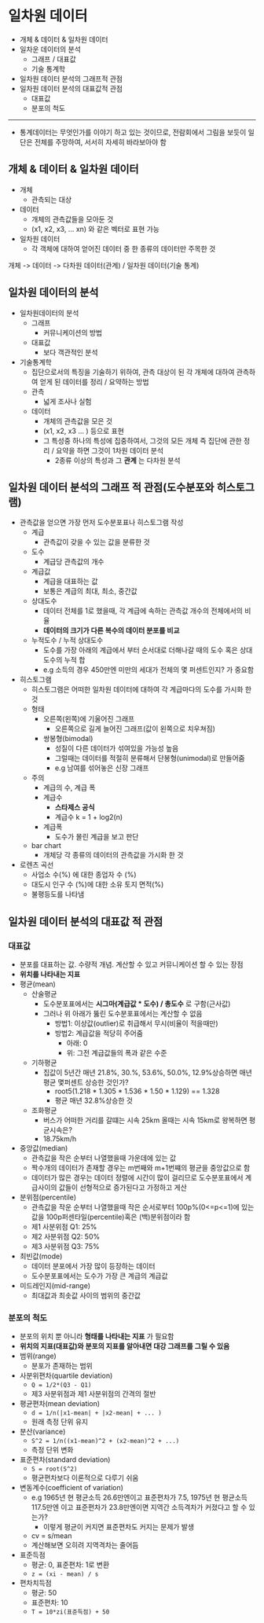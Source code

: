 # 일차원 데이터

- 개체 & 데이터 & 일차원 데이터
- 일차운 데이터의 분석
  - 그래프 / 대표값
  - 기술 통계학
- 일차원 데이터 분석의 그래프적 관점
- 일차원 데이터 분석의 대표값적 관점
  - 대표값
  - 분포의 척도

---

- 통계데이터는 무엇인가를 이야기 하고 있는 것이므로, 전람회에서 그림을 보듯이 일단은 전체를 주망하여, 서서히 자세히 바라보아야 함

## 개체 & 데이터 & 일차원 데이터

- 개체
  - 관측되는 대상
- 데이터
  - 개체의 관측값들을 모아둔 것
  - (x1, x2, x3, ... xn) 와 같은 벡터로 표현 가능
- 일차원 데이터
  - 각 객체에 대하여 얻어진 데이터 중 한 종류의 데이터만 주목한 것

개체 -> 데이터 -> 다차원 데이터(관계) / 일차원 데이터(기술 통계)

## 일차원 데이터의 분석

- 일차원데이터의 분석
  - 그래프
    - 커뮤니케이션의 방법
  - 대표값
    - 보다 객관적인 분석
- 기술통계학
  - 집단으로서의 특징을 기술하기 위하여, 관측 대상이 된 각 개체에 대하여 관측하여 얻게 된 데이터를 정리 / 요약하는 방법
  - 관측
    - 넓게 조사나 실험
  - 데이터
    - 개체의 관측값을 모은 것
    - (x1, x2, x3 ... ) 등으로 표현
    - 그 특성중 하나의 특성에 집중하여서, 그것의 모든 개체 즉 집단에 관한 정리 / 요약을 하면 그것이 1차원 데이터 분석
      - 2종류 이상의 특성과 그 **관계** 는 다차원 분석

## 일차원 데이터 분석의 그래프 적 관점(도수분포와 히스토그램)

- 관측값을 얻으면 가장 먼저 도수분포표나 히스토그램 작성
  - 계급
    - 관측값이 갖을 수 있는 값을 분류한 것
  - 도수
    - 계급당 관측값의 개수
  - 계급값
    - 계급을 대표하는 값
    - 보통은 계급의 최대, 최소, 중간값
  - 상대도수
    - 데이터 전체를 1로 했을때, 각 계급에 속하는 관측값 개수의 전체에서의 비율
    - **데이터의 크기가 다른 복수의 데이터 분포를 비교**
  - 누적도수 / 누적 상대도수
    - 도수를 가장 아래의 계급에서 부터 순서대로 더해나갈 때의 도수 혹은 상대도수의 누적 합
    - e.g 소득의 경우 450만엔 미만의 세대가 전체의 몇 퍼센트인지? 가 중요함
- 히스토그램
  - 히스토그램은 어떠한 일차원 데이터에 대하여 각 계급마다의 도수를 가시화 한 것
  - 형태
    - 오른쪽(왼쪽)에 기울어진 그래프
      - 오른쪽으로 길게 늘어진 그래프(값이 왼쪽으로 치우쳐짐)
    - 쌍봉형(bimodal)
      - 성질이 다른 데이터가 섞여있을 가능성 높음
      - 그럴때는 데이터를 적절히 분류해서 단봉형(unimodal)로 만들어줌
      - e.g 남여를 섞어놓은 신장 그래프
  - 주의
    - 계급의 수, 계급 폭
    - 계급수
      - **스타제스 공식**
      - 계급수 k = 1 + log2(n)
    - 계급폭
      - 도수가 몰린 계급을 보고 판단
  - bar chart
    - 개체당 각 종류의 데이터의 관측값을 가시화 한 것
- 로렌츠 곡선
  - 사업소 수(%) 에 대한 종업자 수 (%)
  - 대도시 인구 수 (%)에 대한 소유 토지 면적(%)
  - 불평등도를 나타냄

## 일차원 데이터 분석의 대표값 적 관점

### 대표값

- 분포를 대표하는 값. 수량적 개념. 계산할 수 있고 커뮤니케이션 할 수 있는 장점
- **위치를 나타내는 지표**
- 평균(mean)
  - 산술평균
    - 도수분포표에서는 **시그마(계급값 * 도수) / 총도수** 로 구함(근사값)
    - 그러나 위 아래가 뚫린 도수분포표에서는 계산할 수 없음
      - 방법1: 이상값(outlier)로 취급해서 무시(비율이 적을때만)
      - 방법2: 계급값을 적당히 주어줌
        - 아래: 0
        - 위: 그전 계급값들의 폭과 같은 수준
  - 기하평균
    - 집값이 5년간 매년 21.8%, 30.%, 53.6%, 50.0%, 12.9%상승하면 매년 평균 몇퍼센트 상승한 것인가?
      - root5(1.218 * 1.305 * 1.536 * 1.50 * 1.129) == 1.328
      - 평균 매년 32.8%상승한 것
  - 조화평균
    - 버스가 어떠한 거리를 갈떄는 시속 25km 올때는 시속 15km로 왕복하면 평균시속은?
    - 18.75km/h
- 중앙값(median)
  - 관측값을 작은 순부터 나열했을때 가운데에 있는 값
  - 짝수개의 데이터가 존재할 경우는 m번째와 m+1번쨰의 평균을 중앙값으로 함
  - 데이터가 많은 경우는 데이터 정렬에 시간이 많이 걸리므로 도수분포표에서 계급사이의 값들이 선형적으로 증가된다고 가정하고 게산
- 분위점(percentile)
  - 관측값을 작운 순부터 나열했을때 작은 순서로부터 100p%(0<=p<=1)에 있는 값을 100p퍼센타일(percentile)혹은 (백)분위점이라 함
  - 제1 사분위점 Q1: 25%
  - 제2 사분위점 Q2: 50%
  - 제3 사분위점 Q3: 75%
- 최빈값(mode)
  - 데이터 분포에서 가장 많이 등장하는 데이터
  - 도수분포표에서는 도수가 가장 큰 계급의 계급값
- 미드레인지(mid-range)
  - 최대값과 최솟값 사이의 범위의 중간값

### 분포의 척도

- 분포의 위치 뿐 아니라 **형태를 나타내는 지표** 가 필요함
- **위치의 지표(대표값)와 분포의 지표를 알아내면 대강 그래프를 그릴 수 있음**
- 범위(range)
  - 분포가 존재하는 범위
- 사분위편차(quartile deviation)
  - `Q = 1/2*(Q3 - Q1)`
  - 제3 사분위점과 제1 사분위점의 간격의 절반
- 평균편차(mean deviation)
  - `d = 1/n(|x1-mean| + |x2-mean| + ... )`
  - 원래 측정 단위 유지
- 분산(variance)
  - `S^2 = 1/n((x1-mean)^2 + (x2-mean)^2 + ...)`
  - 측정 단위 변화
- 표준편차(standard deviation)
  - `S = root(S^2)`
  - 평균편차보다 이론적으로 다루기 쉬움
- 변동계수(coefficient of variation)
  - e.g 1965년 현 평균소득 26.6만엔이고 표준편차가 7.5, 1975년 현 평균소득 117.5만엔 이고 표준편차가 23.8만엔이면 지역간 소득격차가 커졌다고 할 수 있는가?
    - 이렇게 평균이 커지면 표준편차도 커지는 문제가 발생
  - cv = s/mean
  - 계산해보면 오히려 지역격차는 줄어듬
- 표준득점
  - 평균: 0, 표준편차: 1로 변환
  - `z = (xi - mean) / s`
- 편차치득점
  - 평균: 50
  - 표준편차: 10
  - `T = 10*zi(표준득점) + 50`
